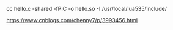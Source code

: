 cc hello.c -shared -fPIC -o hello.so -I /usr/local/lua535/include/

https://www.cnblogs.com/chenny7/p/3993456.html
